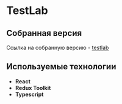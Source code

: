 # TestLab
## Собранная версия
Ссылка на собранную версию - [testlab]()

## Используемые технологии
- <b>React</b>
- <b>Redux Toolkit</b>
- <b>Typescript</b>

